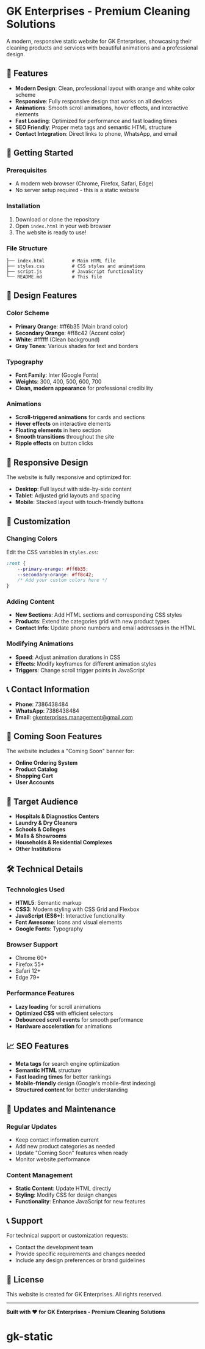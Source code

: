 # GK Enterprises - Premium Cleaning Solutions

A modern, responsive static website for GK Enterprises, showcasing their cleaning products and services with beautiful animations and a professional design.

## 🌟 Features

- **Modern Design**: Clean, professional layout with orange and white color scheme
- **Responsive**: Fully responsive design that works on all devices
- **Animations**: Smooth scroll animations, hover effects, and interactive elements
- **Fast Loading**: Optimized for performance and fast loading times
- **SEO Friendly**: Proper meta tags and semantic HTML structure
- **Contact Integration**: Direct links to phone, WhatsApp, and email

## 🚀 Getting Started

### Prerequisites
- A modern web browser (Chrome, Firefox, Safari, Edge)
- No server setup required - this is a static website

### Installation
1. Download or clone the repository
2. Open `index.html` in your web browser
3. The website is ready to use!

### File Structure
```
├── index.html          # Main HTML file
├── styles.css          # CSS styles and animations
├── script.js           # JavaScript functionality
└── README.md           # This file
```

## 🎨 Design Features

### Color Scheme
- **Primary Orange**: #ff6b35 (Main brand color)
- **Secondary Orange**: #ff8c42 (Accent color)
- **White**: #ffffff (Clean background)
- **Gray Tones**: Various shades for text and borders

### Typography
- **Font Family**: Inter (Google Fonts)
- **Weights**: 300, 400, 500, 600, 700
- **Clean, modern appearance** for professional credibility

### Animations
- **Scroll-triggered animations** for cards and sections
- **Hover effects** on interactive elements
- **Floating elements** in hero section
- **Smooth transitions** throughout the site
- **Ripple effects** on button clicks

## 📱 Responsive Design

The website is fully responsive and optimized for:
- **Desktop**: Full layout with side-by-side content
- **Tablet**: Adjusted grid layouts and spacing
- **Mobile**: Stacked layout with touch-friendly buttons

## 🔧 Customization

### Changing Colors
Edit the CSS variables in `styles.css`:
```css
:root {
    --primary-orange: #ff6b35;
    --secondary-orange: #ff8c42;
    /* Add your custom colors here */
}
```

### Adding Content
- **New Sections**: Add HTML sections and corresponding CSS styles
- **Products**: Extend the categories grid with new product types
- **Contact Info**: Update phone numbers and email addresses in the HTML

### Modifying Animations
- **Speed**: Adjust animation durations in CSS
- **Effects**: Modify keyframes for different animation styles
- **Triggers**: Change scroll trigger points in JavaScript

## 📞 Contact Information

- **Phone**: 7386438484
- **WhatsApp**: 7386438484
- **Email**: gkenterprises.management@gmail.com

## 🚧 Coming Soon Features

The website includes a "Coming Soon" banner for:
- **Online Ordering System**
- **Product Catalog**
- **Shopping Cart**
- **User Accounts**

## 🎯 Target Audience

- **Hospitals & Diagnostics Centers**
- **Laundry & Dry Cleaners**
- **Schools & Colleges**
- **Malls & Showrooms**
- **Households & Residential Complexes**
- **Other Institutions**

## 🛠️ Technical Details

### Technologies Used
- **HTML5**: Semantic markup
- **CSS3**: Modern styling with CSS Grid and Flexbox
- **JavaScript (ES6+)**: Interactive functionality
- **Font Awesome**: Icons and visual elements
- **Google Fonts**: Typography

### Browser Support
- Chrome 60+
- Firefox 55+
- Safari 12+
- Edge 79+

### Performance Features
- **Lazy loading** for scroll animations
- **Optimized CSS** with efficient selectors
- **Debounced scroll events** for smooth performance
- **Hardware acceleration** for animations

## 📈 SEO Features

- **Meta tags** for search engine optimization
- **Semantic HTML** structure
- **Fast loading times** for better rankings
- **Mobile-friendly** design (Google's mobile-first indexing)
- **Structured content** for better understanding

## 🔄 Updates and Maintenance

### Regular Updates
- Keep contact information current
- Add new product categories as needed
- Update "Coming Soon" features when ready
- Monitor website performance

### Content Management
- **Static Content**: Update HTML directly
- **Styling**: Modify CSS for design changes
- **Functionality**: Enhance JavaScript for new features

## 📞 Support

For technical support or customization requests:
- Contact the development team
- Provide specific requirements and changes needed
- Include any design preferences or brand guidelines

## 📄 License

This website is created for GK Enterprises. All rights reserved.

---

**Built with ❤️ for GK Enterprises - Premium Cleaning Solutions**
# gk-static
